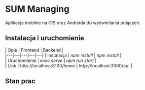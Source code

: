 # SUM Managing

Aplikacja mobilne na iOS oraz Androida do wyświetlania połączeń.

## Instalacja i uruchomienie

|   Opis | Frontend  | Backend  |  
|---|---|---|---|---|
|  Instalacja |  *npm install* | *npm install*  |  
|  Uruchomienie |  *ionic serve* | *npm run start*  |  
|  Link |  http://localhost:8100/home | http://localhost:3000/api  |  

## Stan prac

